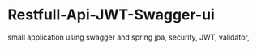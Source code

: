 # Restfull-Api-JWT-Swagger-ui
small application using swagger and spring jpa, security, JWT, validator,
